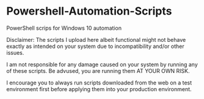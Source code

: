 # Powershell-Automation-Scripts
PowerShell scrips for Windows 10 automation

Disclaimer: 
The scripts I upload here albeit functional might not behave exactly as intended on your system due to incompatibility and/or other issues. 

I am not responsible for any damage caused on your system by running any of these scripts. Be advused, you are running them AT YOUR OWN RISK.

I encourage you to always run scripts downloaded from the web on a test environment first before applying them into your production environment.

